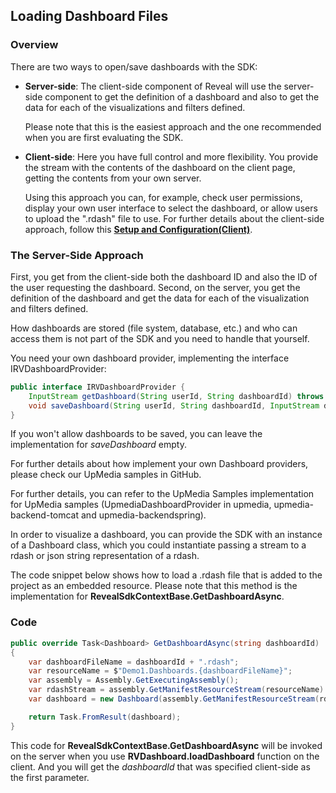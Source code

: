 ## Loading Dashboard Files

### Overview

There are two ways to open/save dashboards with the SDK:

  - **Server-side**: The client-side component of Reveal will use the server-side component to get the definition of a dashboard and also to get the data for each of the visualizations and filters defined.

    Please note that this is the easiest approach and the one
    recommended when you are first evaluating the SDK.

  - **Client-side**: Here you have full control and more flexibility. You provide the stream with the contents of the dashboard on the client page, getting the contents from your own server.

    Using this approach you can, for example, check user permissions, display your own user interface to select the dashboard, or allow users to upload the ".rdash" file to use. For further details about the client-side approach, follow this [**Setup and Configuration(Client)**](~/en/developer/developer/web-sdk/setup-configuration.html#setup-and-configuration-client).

### The Server-Side Approach

First, you get from the client-side both the dashboard ID and also the ID of the user requesting the dashboard. Second, on the server, you get the definition of the dashboard and get the data for each of the visualization and filters defined.

How dashboards are stored (file system, database, etc.) and who can access them is not part of the SDK and you need to handle that yourself.


You need your own dashboard provider, implementing the interface IRVDashboardProvider:

```java
public interface IRVDashboardProvider {
    InputStream getDashboard(String userId, String dashboardId) throws IOException;
    void saveDashboard(String userId, String dashboardId, InputStream dashboardStream) throws IOException;
}
```

If you won't allow dashboards to be saved, you can leave the implementation for *saveDashboard* empty.

For further details about how implement your own Dashboard providers, please check our UpMedia samples in GitHub.


For further details, you can refer to the UpMedia Samples implementation for UpMedia samples
(UpmediaDashboardProvider in upmedia, upmedia-backend-tomcat and upmedia-backendspring).


In order to visualize a dashboard, you can provide the SDK with an instance of a Dashboard class, which you could instantiate passing a stream to a rdash or json string representation of a rdash.

The code snippet below shows how to load a .rdash file that is added to the project as an embedded resource. Please note that this method is the implementation for __RevealSdkContextBase.GetDashboardAsync__.

### Code

``` csharp
public override Task<Dashboard> GetDashboardAsync(string dashboardId)
{
    var dashboardFileName = dashboardId + ".rdash";
    var resourceName = $"Demo1.Dashboards.{dashboardFileName}";
    var assembly = Assembly.GetExecutingAssembly();
    var rdashStream = assembly.GetManifestResourceStream(resourceName)
    var dashboard = new Dashboard(assembly.GetManifestResourceStream(rdashStream));

    return Task.FromResult(dashboard);
}
```

This code for
__RevealSdkContextBase.GetDashboardAsync__
will be invoked on the server when you use **RVDashboard.loadDashboard** function on the client. And you will get the *dashboardId* that was specified client-side as the first parameter.
